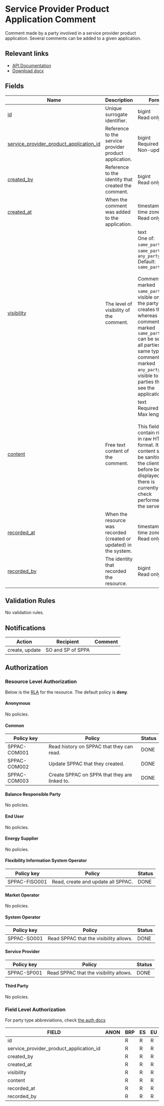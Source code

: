 # Service Provider Product Application Comment

Comment made by a party involved in a service provider product application.
Several comments can be added to a given application.

## Relevant links

* [API Documentation](/flex-information-system/api/v0/#/operations/list_service_provider_product_application_comment)
* [Download docx](../download/service_provider_product_application_comment.docx)

## Fields

| Name                                                                                                                                                      | Description                                                        | Format                                                                                                                                                                                                                                                                                                                                                         | Reference                                                                                   |
|-----------------------------------------------------------------------------------------------------------------------------------------------------------|--------------------------------------------------------------------|----------------------------------------------------------------------------------------------------------------------------------------------------------------------------------------------------------------------------------------------------------------------------------------------------------------------------------------------------------------|---------------------------------------------------------------------------------------------|
| <a name="field-id" href="#field-id">id</a>                                                                                                                | Unique surrogate identifier.                                       | bigint<br/>Read only                                                                                                                                                                                                                                                                                                                                           |                                                                                             |
| <a name="field-service_provider_product_application_id" href="#field-service_provider_product_application_id">service_provider_product_application_id</a> | Reference to the service provider product application.             | bigint<br/>Required<br/>Non-updatable                                                                                                                                                                                                                                                                                                                          | [service_provider_product_application.id](service_provider_product_application.md#field-id) |
| <a name="field-created_by" href="#field-created_by">created_by</a>                                                                                        | Reference to the identity that created the comment.                | bigint<br/>Read only                                                                                                                                                                                                                                                                                                                                           |                                                                                             |
| <a name="field-created_at" href="#field-created_at">created_at</a>                                                                                        | When the comment was added to the application.                     | timestamp with time zone<br/>Read only                                                                                                                                                                                                                                                                                                                         |                                                                                             |
| <a name="field-visibility" href="#field-visibility">visibility</a>                                                                                        | The level of visibility of the comment.                            | text<br/>One of: `same_party`, `same_party_type`, `any_party`<br/>Default: `same_party`<br/><br/>Comments marked `same_party` are visible only to the party that creates them, whereas comments marked `same_party_type` can be seen by all parties of the same type, and comments marked `any_party` are visible to all parties that can see the application. |                                                                                             |
| <a name="field-content" href="#field-content">content</a>                                                                                                 | Free text content of the comment.                                  | text<br/>Required<br/>Max length: `2048`<br/><br/>This field can contain rich text in raw HTML format. Its content should be sanitised on the client side before being displayed, as there is currently no check performed on the server.                                                                                                                      |                                                                                             |
| <a name="field-recorded_at" href="#field-recorded_at">recorded_at</a>                                                                                     | When the resource was recorded (created or updated) in the system. | timestamp with time zone<br/>Read only                                                                                                                                                                                                                                                                                                                         |                                                                                             |
| <a name="field-recorded_by" href="#field-recorded_by">recorded_by</a>                                                                                     | The identity that recorded the resource.                           | bigint<br/>Read only                                                                                                                                                                                                                                                                                                                                           |                                                                                             |

## Validation Rules

No validation rules.

## Notifications

| Action         | Recipient         | Comment |
|----------------|-------------------|---------|
| create, update | SO and SP of SPPA |         |

## Authorization

### Resource Level Authorization

Below is the [RLA](../technical/auth.md#resource-level-authorization-rla) for the
resource. The default policy is **deny**.

#### Anonymous

No policies.

#### Common

| Policy key   | Policy                                        | Status |
|--------------|-----------------------------------------------|--------|
| SPPAC-COM001 | Read history on SPPAC that they can read.     | DONE   |
| SPPAC-COM002 | Update SPPAC that they created.               | DONE   |
| SPPAC-COM003 | Create SPPAC on SPPA that they are linked to. | DONE   |

#### Balance Responsible Party

No policies.

#### End User

No policies.

#### Energy Supplier

No policies.

#### Flexibility Information System Operator

| Policy key    | Policy                             | Status |
|---------------|------------------------------------|--------|
| SPPAC-FISO001 | Read, create and update all SPPAC. | DONE   |

#### Market Operator

No policies.

#### System Operator

| Policy key  | Policy                                            | Status |
|-------------|---------------------------------------------------|--------|
| SPPAC-SO001 | Read SPPAC that the visibility allows.            | DONE   |

#### Service Provider

| Policy key  | Policy                                            | Status |
|-------------|---------------------------------------------------|--------|
| SPPAC-SP001 | Read SPPAC that the visibility allows.            | DONE   |

#### Third Party

No policies.

### Field Level Authorization

For party type abbreviations, check [the auth docs](../technical/auth.md#party-market-actors)

| FIELD                                   | ANON | BRP | ES | EU | FISO | MO | SO  | SP  | TP |
|-----------------------------------------|------|-----|----|----|------|----|-----|-----|----|
| id                                      |      | R   | R  | R  | R    | R  | R   | R   | R  |
| service_provider_product_application_id |      | R   | R  | R  | RC   | R  | RC  | RC  | R  |
| created_by                              |      | R   | R  | R  | R    | R  | R   | R   | R  |
| created_at                              |      | R   | R  | R  | R    | R  | R   | R   | R  |
| visibility                              |      | R   | R  | R  | RCU  | R  | RCU | RCU | R  |
| content                                 |      | R   | R  | R  | RCU  | R  | RCU | RCU | R  |
| recorded_at                             |      | R   | R  | R  | R    | R  | R   | R   | R  |
| recorded_by                             |      | R   | R  | R  | R    | R  | R   | R   | R  |
